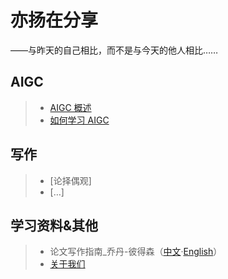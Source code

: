# 亦扬在分享
——与昨天的自己相比，而不是与今天的他人相比……
## AIGC
> - [AIGC 概述](docs/文章1.md)
> - [如何学习 AIGC](docs/文章2.md)
## 写作
> - [论择偶观]
> - […]
## 学习资料&其他
> - 论文写作指南_乔丹-彼得森（[中文](docs/peterson-jordan_essay_writing_guide-CN.md)·[English](docs/peterson-jordan_essay_writing_guide-EN.md)）
> - [关于我们](docs/about.md)

